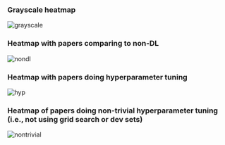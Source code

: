 ### Grayscale heatmap

![grayscale](https://raw.githubusercontent.com/raise-yedida/progress-reports/master/2020/Sep4%20-%20Sep%2011/heatmap-total.png) 

### Heatmap with papers comparing to non-DL

![nondl](https://raw.githubusercontent.com/raise-yedida/progress-reports/master/2020/Sep4%20-%20Sep%2011/heatmap-nondl.png)

### Heatmap with papers doing hyperparameter tuning

![hyp](https://raw.githubusercontent.com/raise-yedida/progress-reports/master/2020/Sep4%20-%20Sep%2011/heatmap-hyp.png)

### Heatmap of papers doing non-trivial hyperparameter tuning (i.e., not using grid search or dev sets)

![nontrivial](https://raw.githubusercontent.com/raise-yedida/progress-reports/master/2020/Sep4%20-%20Sep%2011/heatmap-hyp-nontrivial.png) 





